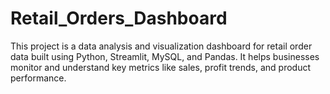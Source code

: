 # Retail_Orders_Dashboard
This project is a data analysis and visualization dashboard for retail order data built using Python, Streamlit, MySQL, and Pandas. It helps businesses monitor and understand key metrics like sales, profit trends, and product performance.
